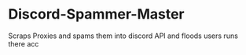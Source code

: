 # Discord-Spammer-Master
Scraps Proxies and spams them into discord API and floods users runs there acc 
